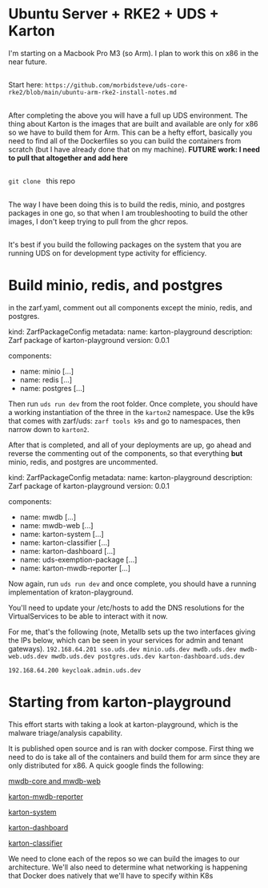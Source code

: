 # Ubuntu Server + RKE2 + UDS + Karton
I'm starting on a Macbook Pro M3 (so Arm). I plan to work this on x86 in the near future. 
##
Start here: `https://github.com/morbidsteve/uds-core-rke2/blob/main/ubuntu-arm-rke2-install-notes.md`
##
After completing the above you will have a full up UDS environment. The thing about Karton is the images that are built and available are only for x86 so we have to build them for Arm.
This can be a hefty effort, basically you need to find all of the Dockerfiles so you can build the containers from scratch (but I have already done that on my machine). **FUTURE work: I need to pull that altogether and add here**
##
`git clone ` this repo
##
The way I have been doing this is to build the redis, minio, and postgres packages in one go, so that when I am troubleshooting to build the other images, I don't keep trying to pull from the ghcr repos.
##
It's best if you build the following packages on the system that you are running UDS on for development type activity for efficiency.
# Build minio, redis, and postgres

in the zarf.yaml, comment out all components except the minio, redis, and postgres.

kind: ZarfPackageConfig
metadata:
name: karton-playground
description: Zarf package of karton-playground
version: 0.0.1

components:
- name: minio
    [...]
- name: redis
    [...]
- name: postgres
    [...]


Then run `uds run dev` from the root folder. Once complete, you should have a working instantiation of the three in the `karton2` namespace.
Use the k9s that comes with zarf/uds: `zarf tools k9s` and go to namespaces, then narrow down to `karton2`.

After that is completed, and all of your deployments are up, go ahead and reverse the commenting out of the components, so that everything **but** minio, redis, and postgres are uncommented.


kind: ZarfPackageConfig
metadata:
name: karton-playground
description: Zarf package of karton-playground
version: 0.0.1

components:
- name: mwdb
    [...]
- name: mwdb-web
    [...]
- name: karton-system
    [...]
- name: karton-classifier
    [...]
- name: karton-dashboard
    [...]
- name: uds-exemption-package
    [...]
- name: karton-mwdb-reporter
    [...]

Now again, run `uds run dev` and once complete, you should have a running implementation of kraton-playground.

You'll need to update your /etc/hosts to add the DNS resolutions for the VirtualServices to be able to interact with it now.

For me, that's the following (note, Metallb sets up the two interfaces giving the IPs below, which can be seen in your services for admin and tenant gateways).
`192.168.64.201	sso.uds.dev minio.uds.dev mwdb.uds.dev mwdb-web.uds.dev mwdb.uds.dev postgres.uds.dev karton-dashboard.uds.dev`

`192.168.64.200	keycloak.admin.uds.dev`



# Starting from karton-playground
This effort starts with taking a look at karton-playground, which is the malware triage/analysis capability. 

It is published open source and is ran with docker compose. First thing we need to do is take all of the containers and build them for arm since they are only distributed for x86.
A quick google finds the following:

[mwdb-core and mwdb-web](https://github.com/CERT-Polska/mwdb-core)

[karton-mwdb-reporter](https://github.com/CERT-Polska/karton-mwdb-reporter)

[karton-system](https://github.com/CERT-Polska/karton)

[karton-dashboard](https://github.com/CERT-Polska/karton-dashboard)

[karton-classifier](https://github.com/CERT-Polska/karton-classifier)

We need to clone each of the repos so we can build the images to our architecture. We'll also need to determine what networking is happening that Docker does natively that we'll have to specify within K8s


